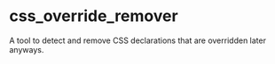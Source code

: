 # css_override_remover
A tool to detect and remove CSS declarations that are overridden later anyways.
